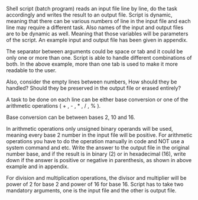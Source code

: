 Shell script (batch program) reads an input file line by line, do the task accordingly and writes the result to an output file. Script is dynamic, meaning that there can be various numbers of line in the input file and each line may require a different task. Also names of the input and output files are to be dynamic as well. Meaning that those variables will be parameters of the script. An example input and output file has been given in appendix. 

The separator between arguments could be space or tab and it could be only one or more than one. Script is able to handle different combinations of both. In the above example, more than one tab is used to make it more readable to the user. 

Also, consider the empty lines between numbers, How should they be handled? Should they be preserved in the output file or erased entirely?

A task to be done on each line can be either base conversion or one of the arithmetic operations ( + , - , * , / , % ).

Base conversion can be between bases 2, 10 and 16.

In arithmetic operations only unsigned binary operands will be used, meaning every base 2 number in the input file will be positive. For arithmetic operations you have to do the operation manually in code and NOT use a system command and etc. Write the answer to the output file in the original number base, and if the result is in binary (2) or in hexadecimal (16), write down if the answer is positive or negative in parenthesis, as shown in above example and in appendix.

For division and multiplication operations, the divisor and multiplier will be power of 2 for base 2 and power of 16 for base 16. Script has to take two mandatory arguments, one is the input file and the other is output file.
